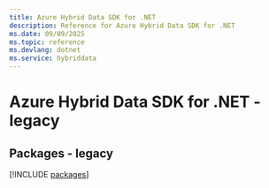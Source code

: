 ```yaml
---
title: Azure Hybrid Data SDK for .NET
description: Reference for Azure Hybrid Data SDK for .NET
ms.date: 09/09/2025
ms.topic: reference
ms.devlang: dotnet
ms.service: hybriddata
---
```

# Azure Hybrid Data SDK for .NET - legacy
## Packages - legacy
[!INCLUDE [packages](hybrid-data-index.md)]